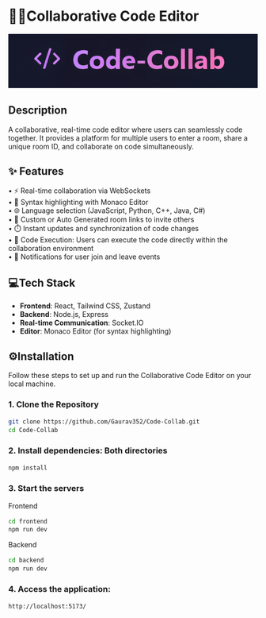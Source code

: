 # 🧑‍💻Collaborative Code Editor
![Logo](./public/Code-Collab.png)
## Description

A collaborative, real-time code editor where users can seamlessly code together. It provides a platform for multiple users to enter a room, share a unique room ID, and collaborate on code simultaneously.

## ✨ Features
• ⚡ Real-time collaboration via WebSockets  
• 🎨 Syntax highlighting with Monaco Editor  
• 🌐 Language selection (JavaScript, Python, C++, Java, C#)  
• 🔗 Custom or Auto Generated room links to invite others  
• ⏱️ Instant updates and synchronization of code changes   
• 🚀 Code Execution: Users can execute the code directly within    the collaboration environment  
• 📣 Notifications for user join and leave events  

 
## 💻Tech Stack
- **Frontend**: React, Tailwind CSS, Zustand 
- **Backend**: Node.js, Express  
- **Real-time Communication**: Socket.IO  
- **Editor**: Monaco Editor (for syntax highlighting)  


## ⚙️Installation

Follow these steps to set up and run the Collaborative Code Editor on your local machine.


### 1. Clone the Repository

```bash
git clone https://github.com/Gaurav352/Code-Collab.git
cd Code-Collab
```
### 2. Install dependencies: Both directories

```bash
npm install
```
### 3. Start the servers 
Frontend
```bash
cd frontend
npm run dev
```
Backend
```bash
cd backend
npm run dev
```

### 4. Access the application:
```bash
http://localhost:5173/
```




   
